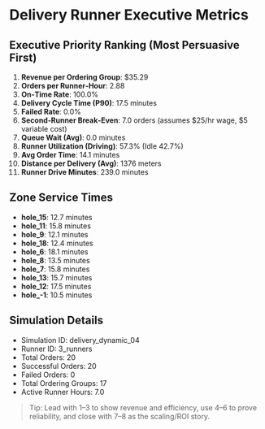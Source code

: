 # Delivery Runner Executive Metrics

## Executive Priority Ranking (Most Persuasive First)
1. **Revenue per Ordering Group**: $35.29
2. **Orders per Runner‑Hour**: 2.88
3. **On‑Time Rate**: 100.0%
4. **Delivery Cycle Time (P90)**: 17.5 minutes
5. **Failed Rate**: 0.0%
6. **Second‑Runner Break‑Even**: 7.0 orders (assumes $25/hr wage, $5 variable cost)
7. **Queue Wait (Avg)**: 0.0 minutes
8. **Runner Utilization (Driving)**: 57.3% (Idle 42.7%)
9. **Avg Order Time**: 14.1 minutes
10. **Distance per Delivery (Avg)**: 1376 meters
11. **Runner Drive Minutes**: 239.0 minutes

## Zone Service Times
- **hole_15**: 12.7 minutes
- **hole_11**: 15.8 minutes
- **hole_9**: 12.1 minutes
- **hole_18**: 12.4 minutes
- **hole_6**: 18.1 minutes
- **hole_8**: 13.5 minutes
- **hole_7**: 15.8 minutes
- **hole_13**: 15.7 minutes
- **hole_12**: 17.5 minutes
- **hole_-1**: 10.5 minutes


## Simulation Details
- Simulation ID: delivery_dynamic_04
- Runner ID: 3_runners
- Total Orders: 20
- Successful Orders: 20
- Failed Orders: 0
- Total Ordering Groups: 17
- Active Runner Hours: 7.0

> Tip: Lead with 1–3 to show revenue and efficiency, use 4–6 to prove reliability, and close with 7–8 as the scaling/ROI story.
